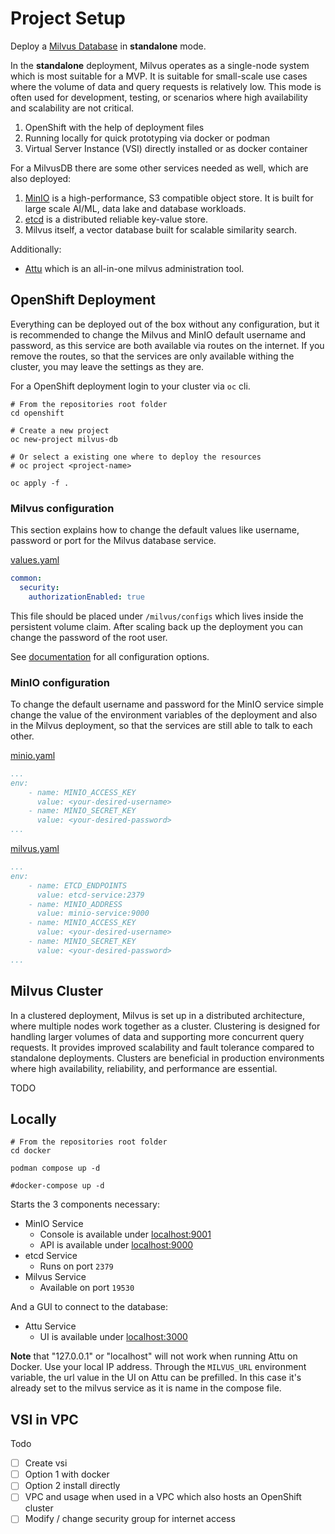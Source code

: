 # Project Setup

Deploy a [Milvus Database](https://milvus.io) in **standalone** mode.

In the **standalone** deployment, Milvus operates as a single-node system which is most suitable for a MVP.
It is suitable for small-scale use cases where the volume of data and query requests is relatively low.
This mode is often used for development, testing, or scenarios where high availability and scalability are not critical.

1. OpenShift with the help of deployment files
2. Running locally for quick prototyping via docker or podman
3. Virtual Server Instance (VSI) directly installed or as docker container

For a MilvusDB there are some other services needed as well, which are also deployed:

1. [MinIO](https://min.io) is a high-performance, S3 compatible object store. It is built for large scale AI/ML, data lake and database workloads.
2. [etcd](https://etcd.io) is a distributed reliable key-value store.
3. Milvus itself, a vector database built for scalable similarity search.

Additionally:

- [Attu](https://github.com/zilliztech/attu) which is an all-in-one milvus administration tool.

## OpenShift Deployment

Everything can be deployed out of the box without any configuration, but it is recommended to change the Milvus and MinIO default username and password,
as this service are both available via routes on the internet.
If you remove the routes, so that the services are only available withing the cluster, you may leave the settings as they are.

For a OpenShift deployment login to your cluster via `oc` cli.

```shell
# From the repositories root folder
cd openshift

# Create a new project
oc new-project milvus-db

# Or select a existing one where to deploy the resources
# oc project <project-name>

oc apply -f .
```

### Milvus configuration

This section explains how to change the default values like username, password or port for the Milvus database service.

[values.yaml](./docker/values.yaml)

```yaml
common:
  security:
    authorizationEnabled: true
```

This file should be placed under `/milvus/configs` which lives inside the persistent volume claim. After scaling back up the deployment you can change
the password of the root user.

See [documentation](https://milvus.io/docs/configure-helm.md) for all configuration options.

### MinIO configuration

To change the default username and password for the MinIO service simple change the value of the environment variables of the deployment
and also in the Milvus deployment, so that the services are still able to talk to each other.

[minio.yaml](./openshift/minio.yaml)

```yaml
...
env:
    - name: MINIO_ACCESS_KEY
      value: <your-desired-username>
    - name: MINIO_SECRET_KEY
      value: <your-desired-password>
...
```

[milvus.yaml](./openshift/milvus.yaml)

```yaml
...
env:
    - name: ETCD_ENDPOINTS
      value: etcd-service:2379
    - name: MINIO_ADDRESS
      value: minio-service:9000
    - name: MINIO_ACCESS_KEY
      value: <your-desired-username>
    - name: MINIO_SECRET_KEY
      value: <your-desired-password>
...
```

## Milvus Cluster

In a clustered deployment, Milvus is set up in a distributed architecture, where multiple nodes work together as a cluster.
Clustering is designed for handling larger volumes of data and supporting more concurrent query requests.
It provides improved scalability and fault tolerance compared to standalone deployments.
Clusters are beneficial in production environments where high availability, reliability, and performance are essential.

TODO

## Locally

```shell
# From the repositories root folder
cd docker

podman compose up -d

#docker-compose up -d
```

Starts the 3 components necessary:

- MinIO Service
  - Console is available under [localhost:9001](http://localhost:9001)
  - API is available under [localhost:9000](http://localhost:9000)
- etcd Service
  - Runs on port `2379`
- Milvus Service
  - Available on port `19530`

And a GUI to connect to the database:

- Attu Service
  - UI is available under [localhost:3000](http://localhost:3000)

**Note** that "127.0.0.1" or "localhost" will not work when running Attu on Docker. Use your local IP address.
Through the `MILVUS_URL` environment variable, the url value in the UI on Attu can be prefilled.
In this case it's already set to the milvus service as it is name in the compose file.

## VSI in VPC

Todo

- [ ] Create vsi
- [ ] Option 1 with docker
- [ ] Option 2 install directly
- [ ] VPC and usage when used in a VPC which also hosts an OpenShift cluster
- [ ] Modify / change security group for internet access
